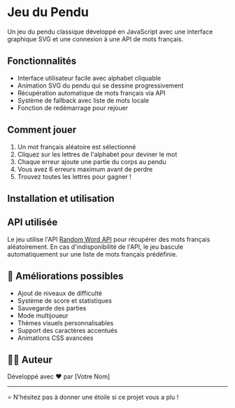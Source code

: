 # Jeu du Pendu

Un jeu du pendu classique développé en JavaScript avec une interface graphique SVG et une connexion à une API de mots français.

## Fonctionnalités

- Interface utilisateur facile avec alphabet cliquable
- Animation SVG du pendu qui se dessine progressivement
- Récupération automatique de mots français via API
- Système de fallback avec liste de mots locale
- Fonction de redémarrage pour rejouer

## Comment jouer

1. Un mot français aléatoire est sélectionné
2. Cliquez sur les lettres de l'alphabet pour deviner le mot
3. Chaque erreur ajoute une partie du corps au pendu
4. Vous avez 6 erreurs maximum avant de perdre
5. Trouvez toutes les lettres pour gagner !

## Installation et utilisation

## API utilisée

Le jeu utilise l'API [Random Word API](https://random-word-api.herokuapp.com/) pour récupérer des mots français aléatoirement. En cas d'indisponibilité de l'API, le jeu bascule automatiquement sur une liste de mots français prédéfinie.

## 📝 Améliorations possibles

- Ajout de niveaux de difficulté
- Système de score et statistiques
- Sauvegarde des parties
- Mode multijoueur
- Thèmes visuels personnalisables
- Support des caractères accentués
- Animations CSS avancées

## 👨‍💻 Auteur

Développé avec ❤️ par [Votre Nom]

---

⭐ N'hésitez pas à donner une étoile si ce projet vous a plu !
